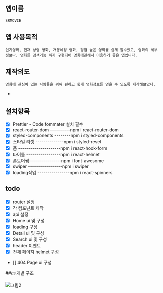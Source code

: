 ## 앱이름

    SRMOVIE

## 앱 사용목적

    인기영화, 현재 상영 영화, 개봉예정 영화, 평점 높은 영화를 쉽게 알수있고, 영화의 세부 정보나, 영화를 검색기능 까지 구현되어 영화에관해서 이용하기 좋은 앱입니다.

## 제작의도

    영화에 관심이 있는 사람들을 위해 편하고 쉽게 영화정보를 얻을 수 있도록 제작해보았다.

-

## 설치항목

- [x] Prettier - Code fommater 설치 필수
- [x] react-router-dom ----------npm i react-router-dom
- [x] styled-components --------npm i styled-components
- [x] 스타일 리셋 --------------npm i styled-reset
- [x] 폼 ---------------------npm i react-hook-form
- [x] 타이틀 -----------------npm i react-helmet
- [x] 폰트어썸----------------npm i font-awesome
- [x] swiper -----------------npm i swiper
- [x] loading작업 ----------------npm i react-spinners

## todo

- [x] router 설정
- [x] 각 컴포넌트 제작
- [x] api 설정
- [x] Home ui 및 구성
- [x] loading 구성
- [x] Detail ui 및 구성
- [x] Search ui 및 구성
- [x] header 이벤트
- [x] 전체 페이지 helmet 구성
- [] 404 Page ui 구성




##👉개발 구조

![그림2](https://github.com/ss133600/SR_MOVIE/assets/143502502/583add8f-6fb2-4181-b04d-c46d65fa0062)
